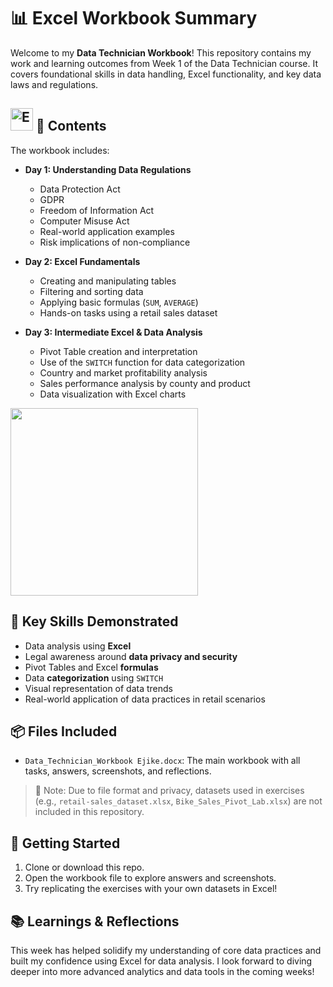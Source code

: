 # 📊 Excel Workbook Summary

Welcome to my **Data Technician Workbook**! This repository contains my work and learning outcomes from Week 1 of the Data Technician course. It covers foundational skills in data handling, Excel functionality, and key data laws and regulations.

## <a href="https://www.microsoft.com/en-us/microsoft-365/excel" target="_blank"><img src="https://img.icons8.com/color/48/000000/microsoft-excel-2019--v1.png" width="36" height="36" alt="Excel" title="Excel-For Backend"/></a> 📁 Contents

The workbook includes:

- **Day 1: Understanding Data Regulations**
  - Data Protection Act
  - GDPR
  - Freedom of Information Act
  - Computer Misuse Act
  - Real-world application examples
  - Risk implications of non-compliance

- **Day 2: Excel Fundamentals**
  - Creating and manipulating tables
  - Filtering and sorting data
  - Applying basic formulas (`SUM`, `AVERAGE`)
  - Hands-on tasks using a retail sales dataset

- **Day 3: Intermediate Excel & Data Analysis**
  - Pivot Table creation and interpretation
  - Use of the `SWITCH` function for data categorization
  - Country and market profitability analysis
  - Sales performance analysis by county and product
  - Data visualization with Excel charts
  
<img src="https://github.com/user-attachments/assets/0aa57059-5025-4e0c-a303-ffd5b21a1eb4" width=300>

## 🧠 Key Skills Demonstrated

- Data analysis using **Excel**
- Legal awareness around **data privacy and security**
- Pivot Tables and Excel **formulas**
- Data **categorization** using `SWITCH`
- Visual representation of data trends
- Real-world application of data practices in retail scenarios

## 📦 Files Included

- `Data_Technician_Workbook Ejike.docx`: The main workbook with all tasks, answers, screenshots, and reflections.

> 📌 Note: Due to file format and privacy, datasets used in exercises (e.g., `retail-sales_dataset.xlsx`, `Bike_Sales_Pivot_Lab.xlsx`) are not included in this repository.

## 🚀 Getting Started

1. Clone or download this repo.
2. Open the workbook file to explore answers and screenshots.
3. Try replicating the exercises with your own datasets in Excel!

## 📚 Learnings & Reflections

This week has helped solidify my understanding of core data practices and built my confidence using Excel for data analysis. I look forward to diving deeper into more advanced analytics and data tools in the coming weeks!
